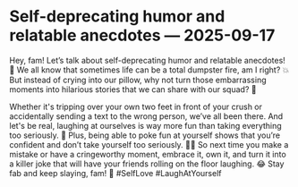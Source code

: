 # Self-deprecating humor and relatable anecdotes — 2025-09-17

Hey, fam! Let’s talk about self-deprecating humor and relatable anecdotes! 🤣 We all know that sometimes life can be a total dumpster fire, am I right? 💥 But instead of crying into our pillow, why not turn those embarrassing moments into hilarious stories that we can share with our squad? 🙌

Whether it's tripping over your own two feet in front of your crush or accidentally sending a text to the wrong person, we’ve all been there. And let's be real, laughing at ourselves is way more fun than taking everything too seriously. 🤪 Plus, being able to poke fun at yourself shows that you’re confident and don’t take yourself too seriously. 💁‍♀️ So next time you make a mistake or have a cringeworthy moment, embrace it, own it, and turn it into a killer joke that will have your friends rolling on the floor laughing. 😂 Stay fab and keep slaying, fam! 💖 #SelfLove #LaughAtYourself